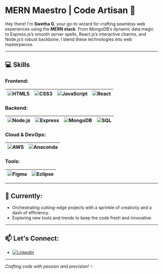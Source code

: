 # MERN Maestro | Code Artisan 🌟

Hey there! I'm **Swetha G**, your go-to wizard for crafting seamless web experiences using the **MERN stack**. From MongoDB’s dynamic data magic to Express.js’s smooth server spells, React.js’s interactive charms, and Node.js’s robust backbone, I blend these technologies into web masterpieces.

---

## 💻 **Skills**

### Frontend:
| ![HTML5](https://img.shields.io/badge/-HTML5-E34F26?style=flat&logo=html5&logoColor=white) | ![CSS3](https://img.shields.io/badge/-CSS3-1572B6?style=flat&logo=css3) | ![JavaScript](https://img.shields.io/badge/-JavaScript-F7DF1E?style=flat&logo=javascript&logoColor=black) | ![React](https://img.shields.io/badge/-React-61DAFB?style=flat&logo=react) |
| --- | --- | --- | --- |

### Backend:
| ![Node.js](https://img.shields.io/badge/-Node.js-339933?style=flat&logo=node.js&logoColor=white) | ![Express](https://img.shields.io/badge/-Express-000000?style=flat&logo=express) | ![MongoDB](https://img.shields.io/badge/-MongoDB-47A248?style=flat&logo=mongodb&logoColor=white) | ![SQL](https://img.shields.io/badge/-SQL-4479A1?style=flat&logo=postgresql&logoColor=white) |
| --- | --- | --- | --- |

### Cloud & DevOps:
| ![AWS](https://img.shields.io/badge/-AWS-232F3E?style=flat&logo=amazon-aws&logoColor=white) | ![Anaconda](https://img.shields.io/badge/-Anaconda-44A833?style=flat&logo=anaconda) |
| --- | --- |

### Tools:
| ![Figma](https://img.shields.io/badge/-Figma-F24E1E?style=flat&logo=figma&logoColor=white) | ![Eclipse](https://img.shields.io/badge/-Eclipse-2C2255?style=flat&logo=eclipse&logoColor=white) |
| --- | --- |

---

## 🚀 **Currently:**
- Orchestrating cutting-edge projects with a sprinkle of creativity and a dash of efficiency.
- Exploring new tools and trends to keep the code fresh and innovative.

---

## 📫 **Let's Connect:**

- [![LinkedIn](https://img.shields.io/badge/-LinkedIn-0077B5?style=flat&logo=linkedin)](https://www.linkedin.com/in/swethaganesh07/)

---

*Crafting code with passion and precision!* ✨
